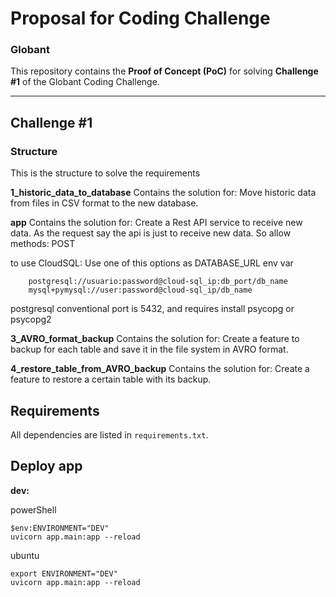 # Proposal for Coding Challenge
### Globant

This repository contains the **Proof of Concept (PoC)** for solving **Challenge #1** of the Globant Coding Challenge.

---
## Challenge #1

### Structure
This is the structure to solve the requirements

**1_historic_data_to_database** Contains the solution for:  Move historic data from files in CSV format to the new database.

**app** Contains the solution for: Create a Rest API service to receive new data.
As the request say the api is just to receive new data.
So allow methods: POST

to use CloudSQL: Use one of this options as DATABASE_URL env var

        postgresql://usuario:password@cloud-sql_ip:db_port/db_name
        mysql+pymysql://user:password@cloud-sql_ip/db_name

postgresql conventional port is 5432, and requires install psycopg or psycopg2

**3_AVRO_format_backup** Contains the solution for:  Create a feature to backup for each table and save it in the file system in AVRO format.

**4_restore_table_from_AVRO_backup** Contains the solution for: Create a feature to restore a certain table with its backup.


## Requirements
All dependencies are listed in `requirements.txt`.

## Deploy app
**dev:**

powerShell

    $env:ENVIRONMENT="DEV"
    uvicorn app.main:app --reload

ubuntu

    export ENVIRONMENT="DEV"
    uvicorn app.main:app --reload